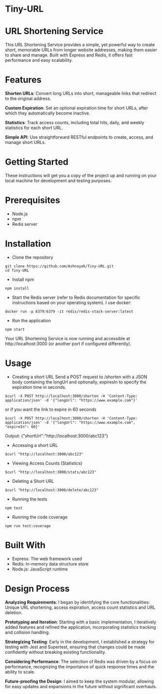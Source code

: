 # Tiny-URL

# URL Shortening Service
This URL Shortening Service provides a simple, yet powerful way to create short, memorable URLs from longer website addresses, making them easier to share and manage. Built with Express and Redis, it offers fast performance and easy scalability.

# Features
**Shorten URLs**: Convert long URLs into short, manageable links that redirect to the original address.

**Custom Expiration**: Set an optional expiration time for short URLs, after which they automatically become inactive.

**Statistics**: Track access counts, including total hits, daily, and weekly statistics for each short URL.

**Simple API**: Use straightforward RESTful endpoints to create, access, and manage short URLs.

# Getting Started
These instructions will get you a copy of the project up and running on your local machine for development and testing purposes.

# Prerequisites
- Node.js
- npm
- Redis server

# Installation
- Clone the repository
```
git clone https://github.com/Ashnayak/Tiny-URL.git
cd Tiny-URL
```
- Install npm
```
npm install
```
- Start the Redis server (refer to Redis documentation for specific instructions based on your operating system).
I use docker:
```
docker run -p 6379:6379 -it redis/redis-stack-server:latest
```
- Run the application
```
npm start
```
Your URL Shortening Service is now running and accessible at http://localhost:3000 (or another port if configured differently).

# Usage

- Creating a short URL
Send a POST request to /shorten with a JSON body containing the longUrl and optionally, expiresIn to specify the expiration time in seconds.
```
$curl -X POST http://localhost:3000/shorten -H 'Content-Type: application/json' -d '{"longUrl": "https://www.example.com"}'
```
or if you want the link to expire in 60 seconds
```
$curl -X POST http://localhost:3000/shorten -H 'Content-Type: application/json' -d '{"longUrl": "https://www.example.com", "expireIn": 60}'
```
Output: {"shortUrl":"http://localhost:3000/abc123"}

- Accessing a short URL
```
$curl "http://localhost:3000/abc123"
```

- Viewing Access Counts (Statistics)
```
$curl "http://localhost:3000/stats/abc123"
```
- Deleting a Short URL
```
$curl "http://localhost:3000/delete/abc123"
```
- Running the tests
```
npm test
```
- Running the code coverage
```
npm run test:coverage
```
# Built With
- Express: The web framework used
- Redis: In-memory data structure store
- Node.js: JavaScript runtime

# Design Process
**Analyzing Requirements**: I began by identifying the core functionalities: Unique URL shortening, access expiration, access count statistics and URL deletion.

**Prototyping and Iteration**: Starting with a basic implementation, I iteratively added features and refined the application, incorporating statistics tracking and collision handling.

**Strategizing Testing**: Early in the development, I established a strategy for testing with Jest and Supertest, ensuring that changes could be made confidently without breaking existing functionality.

**Considering Performance**: The selection of Redis was driven by a focus on performance, recognizing the importance of quick response times and the ability to scale.

**Future-proofing the Design**: I aimed to keep the system modular, allowing for easy updates and expansions in the future without significant overhauls.

